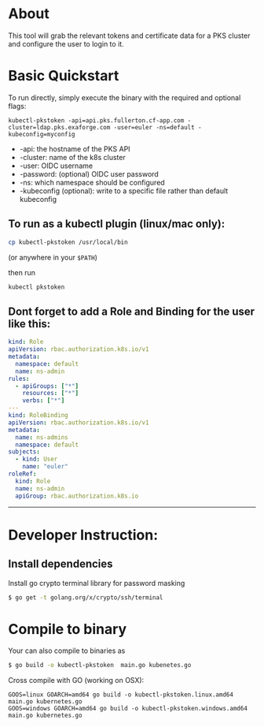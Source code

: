 # About

This tool will grab the relevant tokens and certificate data for a PKS cluster and configure the user to login to it.

# Basic Quickstart

To run directly, simply execute the binary with the required and optional flags:

`kubectl-pkstoken -api=api.pks.fullerton.cf-app.com -cluster=ldap.pks.exaforge.com -user=euler -ns=default -kubeconfig=myconfig`

* -api: the hostname of the PKS API
* -cluster: name of the k8s cluster
* -user: OIDC username
* -password: (optional) OIDC user password
* -ns: which namespace should be configured
* -kubeconfig (optional): write to a specific file rather than default kubeconfig 


## To run  as a kubectl plugin (linux/mac only):
```sh
cp kubectl-pkstoken /usr/local/bin
```
(or anywhere in your `$PATH`)

then run 
```sh
kubectl pkstoken
```

## Dont forget to add a Role and Binding for the user like this:

```yaml
kind: Role
apiVersion: rbac.authorization.k8s.io/v1
metadata:
  namespace: default
  name: ns-admin
rules:
  - apiGroups: ["*"]
    resources: ["*"]
    verbs: ["*"]
---
kind: RoleBinding
apiVersion: rbac.authorization.k8s.io/v1
metadata:
  name: ns-admins
  namespace: default
subjects:
  - kind: User
    name: "euler"
roleRef:
  kind: Role
  name: ns-admin
  apiGroup: rbac.authorization.k8s.io

```

---
# Developer Instruction:

## Install dependencies
Install go crypto terminal library for password masking
```sh 
$ go get -t golang.org/x/crypto/ssh/terminal
```

# Compile to binary
Your can also compile to binaries as
``` sh
$ go build -o kubectl-pkstoken  main.go kubenetes.go
```

Cross compile with GO (working on OSX):
```
GOOS=linux GOARCH=amd64 go build -o kubectl-pkstoken.linux.amd64 main.go kubernetes.go
GOOS=windows GOARCH=amd64 go build -o kubectl-pkstoken.windows.amd64 main.go kubernetes.go
```
